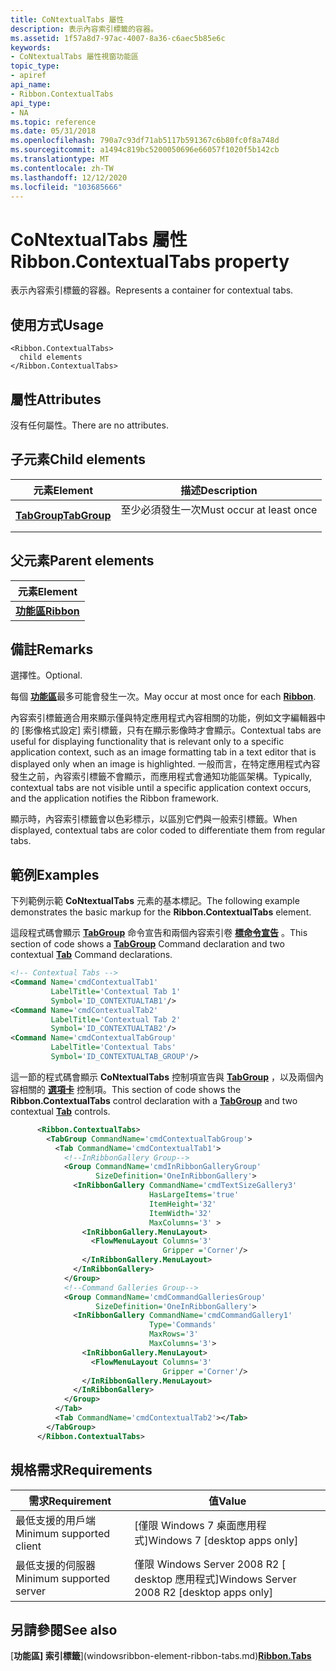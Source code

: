 ```yaml
---
title: CoNtextualTabs 屬性
description: 表示內容索引標籤的容器。
ms.assetid: 1f57a8d7-97ac-4007-8a36-c6aec5b85e6c
keywords:
- CoNtextualTabs 屬性視窗功能區
topic_type:
- apiref
api_name:
- Ribbon.ContextualTabs
api_type:
- NA
ms.topic: reference
ms.date: 05/31/2018
ms.openlocfilehash: 790a7c93df71ab5117b591367c6b80fc0f8a748d
ms.sourcegitcommit: a1494c819bc5200050696e66057f1020f5b142cb
ms.translationtype: MT
ms.contentlocale: zh-TW
ms.lasthandoff: 12/12/2020
ms.locfileid: "103685666"
---
```

# <a name="ribboncontextualtabs-property"></a><span data-ttu-id="99a55-104">CoNtextualTabs 屬性</span><span class="sxs-lookup"><span data-stu-id="99a55-104">Ribbon.ContextualTabs property</span></span>

<span data-ttu-id="99a55-105">表示內容索引標籤的容器。</span><span class="sxs-lookup"><span data-stu-id="99a55-105">Represents a container for contextual tabs.</span></span>

## <a name="usage"></a><span data-ttu-id="99a55-106">使用方式</span><span class="sxs-lookup"><span data-stu-id="99a55-106">Usage</span></span>

``` syntax
<Ribbon.ContextualTabs>
  child elements
</Ribbon.ContextualTabs>
```

## <a name="attributes"></a><span data-ttu-id="99a55-107">屬性</span><span class="sxs-lookup"><span data-stu-id="99a55-107">Attributes</span></span>

<span data-ttu-id="99a55-108">沒有任何屬性。</span><span class="sxs-lookup"><span data-stu-id="99a55-108">There are no attributes.</span></span>

## <a name="child-elements"></a><span data-ttu-id="99a55-109">子元素</span><span class="sxs-lookup"><span data-stu-id="99a55-109">Child elements</span></span>



| <span data-ttu-id="99a55-110">元素</span><span class="sxs-lookup"><span data-stu-id="99a55-110">Element</span></span>                                                       | <span data-ttu-id="99a55-111">描述</span><span class="sxs-lookup"><span data-stu-id="99a55-111">Description</span></span>                                     |
|---------------------------------------------------------------|-------------------------------------------------|
| [<span data-ttu-id="99a55-112">**TabGroup**</span><span class="sxs-lookup"><span data-stu-id="99a55-112">**TabGroup**</span></span>](windowsribbon-element-tabgroup.md)<br/> | <span data-ttu-id="99a55-113">至少必須發生一次</span><span class="sxs-lookup"><span data-stu-id="99a55-113">Must occur at least once</span></span><br/> <br/> |



## <a name="parent-elements"></a><span data-ttu-id="99a55-114">父元素</span><span class="sxs-lookup"><span data-stu-id="99a55-114">Parent elements</span></span>



| <span data-ttu-id="99a55-115">元素</span><span class="sxs-lookup"><span data-stu-id="99a55-115">Element</span></span>                                                   |
|-----------------------------------------------------------|
| [<span data-ttu-id="99a55-116">**功能區**</span><span class="sxs-lookup"><span data-stu-id="99a55-116">**Ribbon**</span></span>](windowsribbon-element-ribbon.md)<br/> |



## <a name="remarks"></a><span data-ttu-id="99a55-117">備註</span><span class="sxs-lookup"><span data-stu-id="99a55-117">Remarks</span></span>

<span data-ttu-id="99a55-118">選擇性。</span><span class="sxs-lookup"><span data-stu-id="99a55-118">Optional.</span></span>

<span data-ttu-id="99a55-119">每個 [**功能區**](windowsribbon-element-ribbon.md)最多可能會發生一次。</span><span class="sxs-lookup"><span data-stu-id="99a55-119">May occur at most once for each [**Ribbon**](windowsribbon-element-ribbon.md).</span></span>

<span data-ttu-id="99a55-120">內容索引標籤適合用來顯示僅與特定應用程式內容相關的功能，例如文字編輯器中的 [影像格式設定] 索引標籤，只有在顯示影像時才會顯示。</span><span class="sxs-lookup"><span data-stu-id="99a55-120">Contextual tabs are useful for displaying functionality that is relevant only to a specific application context, such as an image formatting tab in a text editor that is displayed only when an image is highlighted.</span></span> <span data-ttu-id="99a55-121">一般而言，在特定應用程式內容發生之前，內容索引標籤不會顯示，而應用程式會通知功能區架構。</span><span class="sxs-lookup"><span data-stu-id="99a55-121">Typically, contextual tabs are not visible until a specific application context occurs, and the application notifies the Ribbon framework.</span></span>

<span data-ttu-id="99a55-122">顯示時，內容索引標籤會以色彩標示，以區別它們與一般索引標籤。</span><span class="sxs-lookup"><span data-stu-id="99a55-122">When displayed, contextual tabs are color coded to differentiate them from regular tabs.</span></span>

## <a name="examples"></a><span data-ttu-id="99a55-123">範例</span><span class="sxs-lookup"><span data-stu-id="99a55-123">Examples</span></span>

<span data-ttu-id="99a55-124">下列範例示範 **CoNtextualTabs** 元素的基本標記。</span><span class="sxs-lookup"><span data-stu-id="99a55-124">The following example demonstrates the basic markup for the **Ribbon.ContextualTabs** element.</span></span>

<span data-ttu-id="99a55-125">這段程式碼會顯示 [**TabGroup**](windowsribbon-element-tabgroup.md) 命令宣告和兩個內容索引卷 [**標命令宣告**](windowsribbon-element-tab.md) 。</span><span class="sxs-lookup"><span data-stu-id="99a55-125">This section of code shows a [**TabGroup**](windowsribbon-element-tabgroup.md) Command declaration and two contextual [**Tab**](windowsribbon-element-tab.md) Command declarations.</span></span>


```XML
<!-- Contextual Tabs -->
<Command Name='cmdContextualTab1'
         LabelTitle='Contextual Tab 1'
         Symbol='ID_CONTEXTUALTAB1'/>
<Command Name='cmdContextualTab2'
         LabelTitle='Contextual Tab 2'
         Symbol='ID_CONTEXTUALTAB2'/>
<Command Name='cmdContextualTabGroup'
         LabelTitle='Contextual Tabs'
         Symbol='ID_CONTEXTUALTAB_GROUP'/>
```



<span data-ttu-id="99a55-126">這一節的程式碼會顯示 **CoNtextualTabs** 控制項宣告與 [**TabGroup**](windowsribbon-element-tabgroup.md) ，以及兩個內容相關的 [**選項卡**](windowsribbon-element-tab.md) 控制項。</span><span class="sxs-lookup"><span data-stu-id="99a55-126">This section of code shows the **Ribbon.ContextualTabs** control declaration with a [**TabGroup**](windowsribbon-element-tabgroup.md) and two contextual [**Tab**](windowsribbon-element-tab.md) controls.</span></span>


```XML
      <Ribbon.ContextualTabs>
        <TabGroup CommandName='cmdContextualTabGroup'>
          <Tab CommandName='cmdContextualTab1'>
            <!--InRibbonGallery Group-->
            <Group CommandName='cmdInRibbonGalleryGroup'
                   SizeDefinition='OneInRibbonGallery'>
              <InRibbonGallery CommandName='cmdTextSizeGallery3'
                               HasLargeItems='true'
                               ItemHeight='32'
                               ItemWidth='32'
                               MaxColumns='3' >
                <InRibbonGallery.MenuLayout>
                  <FlowMenuLayout Columns='3'
                                  Gripper ='Corner'/>
                </InRibbonGallery.MenuLayout>
              </InRibbonGallery>
            </Group>
            <!--Command Galleries Group-->
            <Group CommandName='cmdCommandGalleriesGroup'
                   SizeDefinition='OneInRibbonGallery'>
              <InRibbonGallery CommandName='cmdCommandGallery1'
                               Type='Commands'
                               MaxRows='3'
                               MaxColumns='3'>
                <InRibbonGallery.MenuLayout>
                  <FlowMenuLayout Columns='3'
                                  Gripper ='Corner'/>
                </InRibbonGallery.MenuLayout>
              </InRibbonGallery>
            </Group>
          </Tab>
          <Tab CommandName='cmdContextualTab2'></Tab>
        </TabGroup>
      </Ribbon.ContextualTabs> 
```



## <a name="requirements"></a><span data-ttu-id="99a55-127">規格需求</span><span class="sxs-lookup"><span data-stu-id="99a55-127">Requirements</span></span>



| <span data-ttu-id="99a55-128">需求</span><span class="sxs-lookup"><span data-stu-id="99a55-128">Requirement</span></span> | <span data-ttu-id="99a55-129">值</span><span class="sxs-lookup"><span data-stu-id="99a55-129">Value</span></span> |
|-------------------------------------|---------------------------------------------------------|
| <span data-ttu-id="99a55-130">最低支援的用戶端</span><span class="sxs-lookup"><span data-stu-id="99a55-130">Minimum supported client</span></span><br/> | <span data-ttu-id="99a55-131">\[僅限 Windows 7 桌面應用程式\]</span><span class="sxs-lookup"><span data-stu-id="99a55-131">Windows 7 \[desktop apps only\]</span></span><br/>              |
| <span data-ttu-id="99a55-132">最低支援的伺服器</span><span class="sxs-lookup"><span data-stu-id="99a55-132">Minimum supported server</span></span><br/> | <span data-ttu-id="99a55-133">僅限 Windows Server 2008 R2 \[ desktop 應用程式\]</span><span class="sxs-lookup"><span data-stu-id="99a55-133">Windows Server 2008 R2 \[desktop apps only\]</span></span><br/> |



## <a name="see-also"></a><span data-ttu-id="99a55-134">另請參閱</span><span class="sxs-lookup"><span data-stu-id="99a55-134">See also</span></span>

<dl> <dt>

<span data-ttu-id="99a55-135">[**功能區] 索引標籤**](windowsribbon-element-ribbon-tabs.md)</span><span class="sxs-lookup"><span data-stu-id="99a55-135">[**Ribbon.Tabs**](windowsribbon-element-ribbon-tabs.md)</span></span>
</dt> </dl>

 

 





